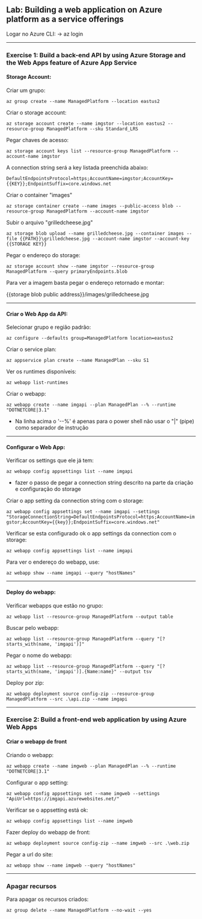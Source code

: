 ## Lab: Building a web application on Azure platform as a service offerings

Logar no Azure CLI:
-> az login

---

### Exercise 1: Build a back-end API by using Azure Storage and the Web Apps feature of Azure App Service

#### Storage Account:

Criar um grupo: 

`az group create --name ManagedPlatform --location eastus2`

Criar o storage account:

`az storage account create --name imgstor --location eastus2 --resource-group ManagedPlatform --sku Standard_LRS`

Pegar chaves de acesso:

`az storage account keys list --resource-group ManagedPlatform --account-name imgstor`

A connection string será a key listada preenchida abaixo:

`DefaultEndpointsProtocol=https;AccountName=imgstor;AccountKey={{KEY}};EndpointSuffix=core.windows.net`

Criar o container "images"

`az storage container create --name images --public-access blob --resource-group ManagedPlatform --account-name imgstor`

Subir o arquivo "grilledcheese.jpg"

`az storage blob upload --name grilledcheese.jpg --container images --file {{PATH}}\grilledcheese.jpg --account-name imgstor --account-key {{STORAGE KEY}}`

Pegar o endereço do storage:

`az storage account show --name imgstor --resource-group ManagedPlatform --query primaryEndpoints.blob`

Para ver a imagem basta pegar o endereço retornado e montar:

{{storage blob public address}}/images/grilledcheese.jpg

---

#### Criar o Web App da API:

Selecionar grupo e região padrão:

`az configure --defaults group=ManagedPlatform location=eastus2`

Criar o service plan:

`az appservice plan create --name ManagedPlan --sku S1`

Ver os runtimes disponíveis:

`az webapp list-runtimes`

Criar o webapp:

`az webapp create --name imgapi --plan ManagedPlan --% --runtime "DOTNETCORE|3.1"`

* Na linha acima o '--%' é apenas para o power shell não usar o "|" (pipe) como separador de instrução

---

#### Configurar o Web App:

Verificar os settings que ele já tem:

`az webapp config appsettings list --name imgapi`

* fazer o passo de pegar a connection string descrito na parte da criação e configuração do storage

Criar o app setting da connection string com o storage:

`az webapp config appsettings set --name imgapi --settings "StorageConnectionString=DefaultEndpointsProtocol=https;AccountName=imgstor;AccountKey={{key}};EndpointSuffix=core.windows.net"`

Verificar se esta configurado ok o app settings da connection com o storage:

`az webapp config appsettings list --name imgapi`

Para ver o endereço do webapp, use:

`az webapp show --name imgapi --query "hostNames"`

---

#### Deploy do webapp:

Verificar webapps que estão no grupo:

`az webapp list --resource-group ManagedPlatform --output table`

Buscar pelo webapp:

`az webapp list --resource-group ManagedPlatform --query "[?starts_with(name, 'imgapi')]"`

Pegar o nome do webapp:

`az webapp list --resource-group ManagedPlatform --query "[?starts_with(name, 'imgapi')].{Name:name}" --output tsv`

Deploy por zip:

`az webapp deployment source config-zip --resource-group ManagedPlatform --src .\api.zip --name imgapi`

--- 

### Exercise 2: Build a front-end web application by using Azure Web Apps

#### Criar o webapp de front

Criando o webapp:

`az webapp create --name imgweb --plan ManagedPlan --% --runtime "DOTNETCORE|3.1"`

Configurar o app setting:

`az webapp config appsettings set --name imgweb --settings "ApiUrl=https://imgapi.azurewebsites.net/"`

Verificar se o appsetting está ok:

`az webapp config appsettings list --name imgweb`

Fazer deploy do webapp de front:

`az webapp deployment source config-zip --name imgweb --src .\web.zip`

Pegar a url do site:

`az webapp show --name imgweb --query "hostNames"`

---

### Apagar recursos

Para apagar os recursos criados:

`az group delete --name ManagedPlatform --no-wait --yes`

